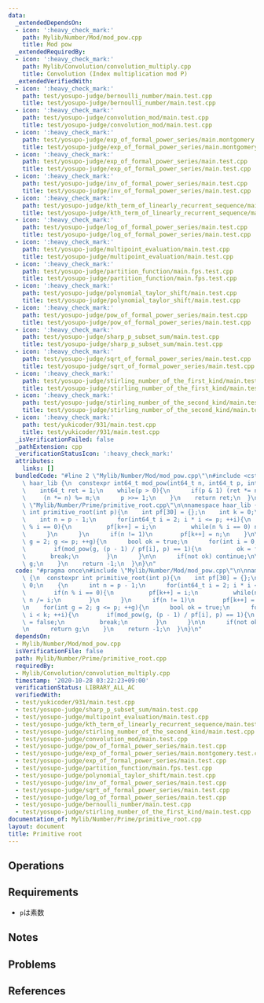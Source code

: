 ```yaml
---
data:
  _extendedDependsOn:
  - icon: ':heavy_check_mark:'
    path: Mylib/Number/Mod/mod_pow.cpp
    title: Mod pow
  _extendedRequiredBy:
  - icon: ':heavy_check_mark:'
    path: Mylib/Convolution/convolution_multiply.cpp
    title: Convolution (Index multiplication mod P)
  _extendedVerifiedWith:
  - icon: ':heavy_check_mark:'
    path: test/yosupo-judge/bernoulli_number/main.test.cpp
    title: test/yosupo-judge/bernoulli_number/main.test.cpp
  - icon: ':heavy_check_mark:'
    path: test/yosupo-judge/convolution_mod/main.test.cpp
    title: test/yosupo-judge/convolution_mod/main.test.cpp
  - icon: ':heavy_check_mark:'
    path: test/yosupo-judge/exp_of_formal_power_series/main.montgomery.test.cpp
    title: test/yosupo-judge/exp_of_formal_power_series/main.montgomery.test.cpp
  - icon: ':heavy_check_mark:'
    path: test/yosupo-judge/exp_of_formal_power_series/main.test.cpp
    title: test/yosupo-judge/exp_of_formal_power_series/main.test.cpp
  - icon: ':heavy_check_mark:'
    path: test/yosupo-judge/inv_of_formal_power_series/main.test.cpp
    title: test/yosupo-judge/inv_of_formal_power_series/main.test.cpp
  - icon: ':heavy_check_mark:'
    path: test/yosupo-judge/kth_term_of_linearly_recurrent_sequence/main.test.cpp
    title: test/yosupo-judge/kth_term_of_linearly_recurrent_sequence/main.test.cpp
  - icon: ':heavy_check_mark:'
    path: test/yosupo-judge/log_of_formal_power_series/main.test.cpp
    title: test/yosupo-judge/log_of_formal_power_series/main.test.cpp
  - icon: ':heavy_check_mark:'
    path: test/yosupo-judge/multipoint_evaluation/main.test.cpp
    title: test/yosupo-judge/multipoint_evaluation/main.test.cpp
  - icon: ':heavy_check_mark:'
    path: test/yosupo-judge/partition_function/main.fps.test.cpp
    title: test/yosupo-judge/partition_function/main.fps.test.cpp
  - icon: ':heavy_check_mark:'
    path: test/yosupo-judge/polynomial_taylor_shift/main.test.cpp
    title: test/yosupo-judge/polynomial_taylor_shift/main.test.cpp
  - icon: ':heavy_check_mark:'
    path: test/yosupo-judge/pow_of_formal_power_series/main.test.cpp
    title: test/yosupo-judge/pow_of_formal_power_series/main.test.cpp
  - icon: ':heavy_check_mark:'
    path: test/yosupo-judge/sharp_p_subset_sum/main.test.cpp
    title: test/yosupo-judge/sharp_p_subset_sum/main.test.cpp
  - icon: ':heavy_check_mark:'
    path: test/yosupo-judge/sqrt_of_formal_power_series/main.test.cpp
    title: test/yosupo-judge/sqrt_of_formal_power_series/main.test.cpp
  - icon: ':heavy_check_mark:'
    path: test/yosupo-judge/stirling_number_of_the_first_kind/main.test.cpp
    title: test/yosupo-judge/stirling_number_of_the_first_kind/main.test.cpp
  - icon: ':heavy_check_mark:'
    path: test/yosupo-judge/stirling_number_of_the_second_kind/main.test.cpp
    title: test/yosupo-judge/stirling_number_of_the_second_kind/main.test.cpp
  - icon: ':heavy_check_mark:'
    path: test/yukicoder/931/main.test.cpp
    title: test/yukicoder/931/main.test.cpp
  _isVerificationFailed: false
  _pathExtension: cpp
  _verificationStatusIcon: ':heavy_check_mark:'
  attributes:
    links: []
  bundledCode: "#line 2 \"Mylib/Number/Mod/mod_pow.cpp\"\n#include <cstdint>\n\nnamespace\
    \ haar_lib {\n  constexpr int64_t mod_pow(int64_t n, int64_t p, int64_t m){\n\
    \    int64_t ret = 1;\n    while(p > 0){\n      if(p & 1) (ret *= n) %= m;\n \
    \     (n *= n) %= m;\n      p >>= 1;\n    }\n    return ret;\n  }\n}\n#line 3\
    \ \"Mylib/Number/Prime/primitive_root.cpp\"\n\nnamespace haar_lib {\n  constexpr\
    \ int primitive_root(int p){\n    int pf[30] = {};\n    int k = 0;\n    {\n  \
    \    int n = p - 1;\n      for(int64_t i = 2; i * i <= p; ++i){\n        if(n\
    \ % i == 0){\n          pf[k++] = i;\n          while(n % i == 0) n /= i;\n  \
    \      }\n      }\n      if(n != 1)\n        pf[k++] = n;\n    }\n\n    for(int\
    \ g = 2; g <= p; ++g){\n      bool ok = true;\n      for(int i = 0; i < k; ++i){\n\
    \        if(mod_pow(g, (p - 1) / pf[i], p) == 1){\n          ok = false;\n   \
    \       break;\n        }\n      }\n\n      if(not ok) continue;\n\n      return\
    \ g;\n    }\n    return -1;\n  }\n}\n"
  code: "#pragma once\n#include \"Mylib/Number/Mod/mod_pow.cpp\"\n\nnamespace haar_lib\
    \ {\n  constexpr int primitive_root(int p){\n    int pf[30] = {};\n    int k =\
    \ 0;\n    {\n      int n = p - 1;\n      for(int64_t i = 2; i * i <= p; ++i){\n\
    \        if(n % i == 0){\n          pf[k++] = i;\n          while(n % i == 0)\
    \ n /= i;\n        }\n      }\n      if(n != 1)\n        pf[k++] = n;\n    }\n\
    \n    for(int g = 2; g <= p; ++g){\n      bool ok = true;\n      for(int i = 0;\
    \ i < k; ++i){\n        if(mod_pow(g, (p - 1) / pf[i], p) == 1){\n          ok\
    \ = false;\n          break;\n        }\n      }\n\n      if(not ok) continue;\n\
    \n      return g;\n    }\n    return -1;\n  }\n}\n"
  dependsOn:
  - Mylib/Number/Mod/mod_pow.cpp
  isVerificationFile: false
  path: Mylib/Number/Prime/primitive_root.cpp
  requiredBy:
  - Mylib/Convolution/convolution_multiply.cpp
  timestamp: '2020-10-28 03:22:23+09:00'
  verificationStatus: LIBRARY_ALL_AC
  verifiedWith:
  - test/yukicoder/931/main.test.cpp
  - test/yosupo-judge/sharp_p_subset_sum/main.test.cpp
  - test/yosupo-judge/multipoint_evaluation/main.test.cpp
  - test/yosupo-judge/kth_term_of_linearly_recurrent_sequence/main.test.cpp
  - test/yosupo-judge/stirling_number_of_the_second_kind/main.test.cpp
  - test/yosupo-judge/convolution_mod/main.test.cpp
  - test/yosupo-judge/pow_of_formal_power_series/main.test.cpp
  - test/yosupo-judge/exp_of_formal_power_series/main.montgomery.test.cpp
  - test/yosupo-judge/exp_of_formal_power_series/main.test.cpp
  - test/yosupo-judge/partition_function/main.fps.test.cpp
  - test/yosupo-judge/polynomial_taylor_shift/main.test.cpp
  - test/yosupo-judge/inv_of_formal_power_series/main.test.cpp
  - test/yosupo-judge/sqrt_of_formal_power_series/main.test.cpp
  - test/yosupo-judge/log_of_formal_power_series/main.test.cpp
  - test/yosupo-judge/bernoulli_number/main.test.cpp
  - test/yosupo-judge/stirling_number_of_the_first_kind/main.test.cpp
documentation_of: Mylib/Number/Prime/primitive_root.cpp
layout: document
title: Primitive root
---
```


## Operations

## Requirements

- `p`は素数

## Notes

## Problems

## References
